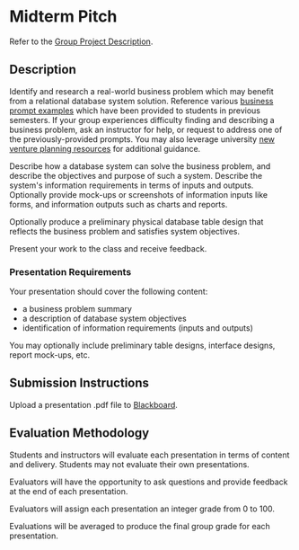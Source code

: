 # Midterm Pitch

Refer to the [Group Project Description](/PROJECT.md).

## Description

Identify and research a real-world business problem which may benefit from a relational database system solution. Reference various [business prompt examples](/resources/group-project/examples) which have been provided to students in previous semesters. If your group experiences difficulty finding and describing a business problem, ask an instructor for help, or request to address one of the previously-provided prompts. You may also leverage university [new venture planning resources](http://newventure.gwu.edu/support-resources) for additional guidance.

Describe how a database system can solve the business problem, and describe the objectives and purpose of such a system. Describe the system's information requirements in terms of inputs and outputs. Optionally provide mock-ups or screenshots of information inputs like forms, and information outputs such as charts and reports.

Optionally produce a preliminary physical database table design that reflects the business problem and satisfies system objectives.

Present your work to the class and receive feedback.

### Presentation Requirements

Your presentation should cover the following content:

  + a business problem summary
  + a description of database system objectives
  + identification of information requirements (inputs and outputs)

You may optionally include preliminary table designs, interface designs, report mock-ups, etc.

## Submission Instructions

Upload a presentation .pdf file to [Blackboard](https://blackboard.gwu.edu/webapps/assignment/uploadAssignment?content_id=_6858158_1&course_id=_260328_1&assign_group_id=&mode=cpview).

## Evaluation Methodology

Students and instructors will evaluate each presentation in terms of content and delivery. Students may not evaluate their own presentations.

Evaluators will have the opportunity to ask questions and provide feedback at the end of each presentation.

Evaluators will assign each presentation an integer grade from 0 to 100.

Evaluations will be averaged to produce the final group grade for each presentation.

